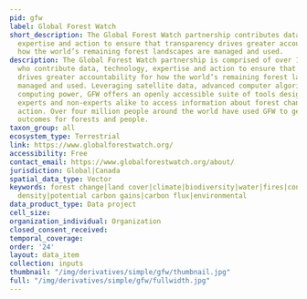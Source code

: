 ```yaml
---
pid: gfw
label: Global Forest Watch
short_description: The Global Forest Watch partnership contributes data, technology,
  expertise and action to ensure that transparency drives greater accountability for
  how the world’s remaining forest landscapes are managed and used.
description: The Global Forest Watch partnership is comprised of over 100 organizations
  who contribute data, technology, expertise and action to ensure that transparency
  drives greater accountability for how the world’s remaining forest landscapes are
  managed and used. Leveraging satellite data, advanced computer algorithms and cloud
  computing power, GFW offers an openly accessible suite of tools designed to enable
  experts and non-experts alike to access information about forest change and mobilize
  action. Over four million people around the world have used GFW to generate better
  outcomes for forests and people.
taxon_group: all
ecosystem_type: Terrestrial
link: https://www.globalforestwatch.org/
accessibility: Free
contact_email: https://www.globalforestwatch.org/about/
jurisdiction: Global|Canada
spatial_data_type: Vector
keywords: forest change|land cover|climate|biodiversity|water|fires|conservation|people|infrastructure|commodities|deforestation|carbon
  density|potential carbon gains|carbon flux|environmental
data_product_type: Data project
cell_size: 
organization_individual: Organization
closed_consent_received: 
temporal_coverage: 
order: '24'
layout: data_item
collection: inputs
thumbnail: "/img/derivatives/simple/gfw/thumbnail.jpg"
full: "/img/derivatives/simple/gfw/fullwidth.jpg"
---
```

